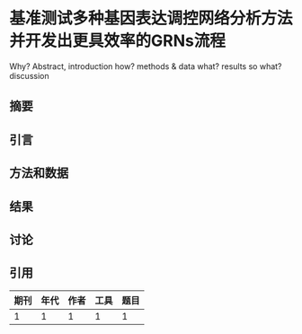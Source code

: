# 基准测试多种基因表达调控网络分析方法并开发出更具效率的GRNs流程

Why? Abstract, introduction
how? methods & data
what? results
so what? discussion

## 摘要


## 引言


## 方法和数据

## 结果


## 讨论

## 引用
|期刊|年代|作者|工具|题目|
|-|-|-|-|-|
|1|1|1|1|1|